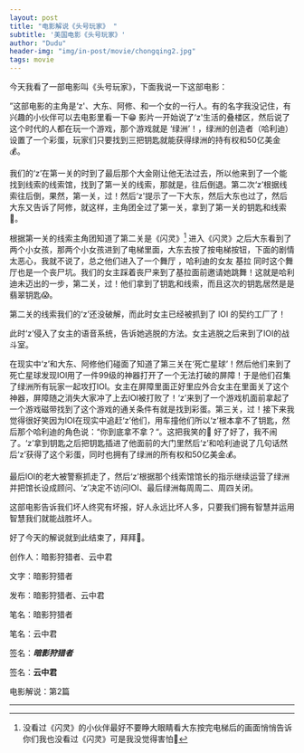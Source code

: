 ```yaml
---
layout: post
title: "电影解说《头号玩家》 "
subtitle: '美国电影《头号玩家》'
author: "Dudu"
header-img: "img/in-post/movie/chongqing2.jpg"
tags: movie
---
```


今天我看了一部电影叫《头号玩家》，下面我说一下这部电影：

”这部电影的主角是‘z'、大东、阿修、和一个女的一行人。有的名字我没记住，有兴趣的小伙伴可以去电影里看一下😁   影片一开始说了‘z'生活的叠楼区，然后说了这个时代的人都在玩一个游戏，那个游戏就是 ‘绿洲’！，绿洲的创造者（哈利迪）设置了一个彩蛋，玩家们只要找到三把钥匙就能获得绿洲的持有权和50亿美金💰。

我们的‘z’在第一关的时到了最后那个大金刚让他无法过去，所以他来到了一个能找到线索的线索馆，找到了第一关的线索，那就是，往后倒退。第二次‘z’根据线索往后倒，果然，第一关，过！然后‘z'提示了一下大东，然后大东也过了，然后大东又告诉了阿修，就这样，主角团全过了第一关，拿到了第一关的钥匙和线索🤟。

根据第一关的线索主角团知道了第二关是《闪灵》[^1]  进入《闪灵》之后大东看到了两个小女孩，那两个小女孩进到了电梯里面，大东去按了按电梯按钮，下面的剧情太恶心，我就不说了，总之他们进入了一个舞厅 ，哈利迪的女友  基拉  同时这个舞厅也是一个丧尸坑。我们的女主踩着丧尸来到了基拉面前邀请她跳舞！这就是哈利迪未迈出的一步，第二关，过！他们拿到了钥匙和线索，而且这次的钥匙居然是是翡翠钥匙😱。

第二关的线索我们的‘z’还没破解，而此时女主已经被抓到了  lOI  的契约工厂了！

此时‘z’侵入了女主的语音系统，告诉她逃脱的方法。女主逃脱之后来到了lOI的战斗室。

在现实中‘z’和大东、阿修他们碰面了知道了第三关在‘死亡星球’！然后他们来到了死亡星球发现IOl用了一件99级的神器打开了一个无法打破的屏障！于是他们召集了绿洲所有玩家一起攻打IOl。女主在屏障里面正好里应外合女主在里面关了这个神器，屏障随之消失大家冲了上去lOI被打败了！‘z’来到了一个游戏机面前拿起了一个游戏磁带找到了这个游戏的通关条件有就是找到彩蛋。第三关，过！接下来我觉得很好笑因为lOI在现实中追赶‘z’他们，用车撞他们所以‘z’根本拿不了钥匙，然后那个哈利迪的角色说：“你到底拿不拿？“。这把我笑的🤣   好了好了，我不闹了。‘z’拿到钥匙之后把钥匙插进了他面前的大门里然后‘z’和哈利迪说了几句话然后‘z’获得了这个彩蛋，同时也拥有了绿洲的所有权和50亿美金💰。

最后lOI的老大被警察抓走了，然后‘z’根据那个线索馆馆长的指示继续运营了绿洲并把馆长设成顾问、‘z’决定不访问lOI、最后绿洲每周周二、周四关闭。

这部电影告诉我们坏人终究有坏报，好人永远比坏人多，只要我们拥有智慧并运用智慧我们就能战胜坏人。

好了今天的解说就到此结束了，拜拜👋。



创作人：暗影狩猎者、云中君

文字：暗影狩猎者

发布：暗影狩猎者、云中君

笔名：暗影狩猎者

笔名：云中君

签名：***暗影狩猎者***

签名：**云中君**

电影解说：第2篇

***

[^1]:没看过《闪灵》的小伙伴最好不要睁大眼睛看大东按完电梯后的画面悄悄告诉你们我也没看过《闪灵》可是我没觉得害怕🤣